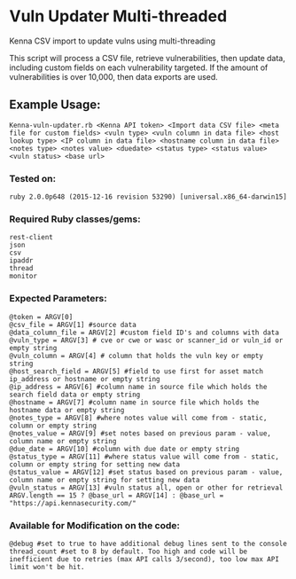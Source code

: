 # Vuln Updater Multi-threaded

Kenna CSV import to update vulns using multi-threading

This script will process a CSV file, retrieve vulnerabilities, then update data, including custom fields on each vulnerability targeted. If the amount of vulnerabilities is over 10,000, then data exports are used.

## Example Usage:

    Kenna-vuln-updater.rb <Kenna API token> <Import data CSV file> <meta file for custom fields> <vuln type> <vuln column in data file> <host lookup type> <IP column in data file> <hostname column in data file> <notes type> <notes value> <duedate> <status type> <status value> <vuln status> <base url>
    
### Tested on:

    ruby 2.0.0p648 (2015-12-16 revision 53290) [universal.x86_64-darwin15]
    
### Required Ruby classes/gems:

    rest-client
    json
    csv
    ipaddr
    thread
    monitor
    
### Expected Parameters:

    @token = ARGV[0]
    @csv_file = ARGV[1] #source data
    @data_column_file = ARGV[2] #custom field ID's and columns with data
    @vuln_type = ARGV[3] # cve or cwe or wasc or scanner_id or vuln_id or empty string
    @vuln_column = ARGV[4] # column that holds the vuln key or empty string
    @host_search_field = ARGV[5] #field to use first for asset match ip_address or hostname or empty string
    @ip_address = ARGV[6] #column name in source file which holds the search field data or empty string
    @hostname = ARGV[7] #column name in source file which holds the hostname data or empty string
    @notes_type = ARGV[8] #where notes value will come from - static, column or empty string
    @notes_value = ARGV[9] #set notes based on previous param - value, column name or empty string 
    @due_date = ARGV[10] #column with due date or empty string
    @status_type = ARGV[11] #where status value will come from - static, column or empty string for setting new data
    @status_value = ARGV[12] #set status based on previous param - value, column name or empty string for setting new data
    @vuln_status = ARGV[13] #vuln status all, open or other for retrieval 
    ARGV.length == 15 ? @base_url = ARGV[14] : @base_url = "https://api.kennasecurity.com/"
    
### Available for Modification on the code:

    @debug #set to true to have additional debug lines sent to the console
    thread_count #set to 8 by default. Too high and code will be inefficient due to retries (max API calls 3/second), too low max API limit won't be hit. 
